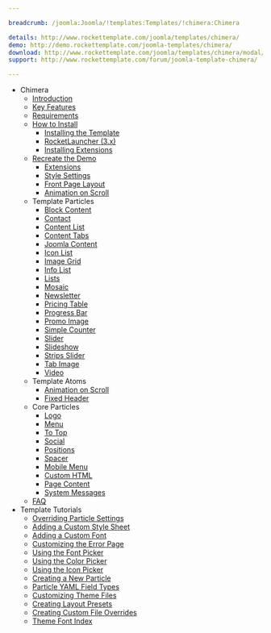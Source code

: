 ```yaml
---

breadcrumb: /joomla:Joomla/!templates:Templates/!chimera:Chimera

details: http://www.rockettemplate.com/joomla/templates/chimera/
demo: http://demo.rockettemplate.com/joomla-templates/chimera/
download: http://www.rockettemplate.com/joomla/templates/chimera/modal/downloads
support: http://www.rockettemplate.com/forum/joomla-template-chimera/

---
```


* Chimera
  + [Introduction]()
  * [Key Features](INDEX.md#key-features)
  * [Requirements](INDEX.md#requirements)
  * [How to Install](../../platform/templates.md#how-to-install)
    * [Installing the Template](http://docs.gantry.org/gantry5/basics/installation#installing-a-gantry-theme)
    * [RocketLauncher (3.x)](../../platform/rocketlauncher_3x.md)
    * [Installing Extensions](../../platform/extensions.md#how-to-install-an-extension)
  * [Recreate the Demo](demo.md)
    * [Extensions](demo.md#recommended-extensions)
    * [Style Settings](demo_settings.md)
    * [Front Page Layout](demo.md#home-page-layout-presets)
    - [Animation on Scroll](aos.md)         
  + Template Particles  
    + [Block Content](particle_block.md)
    + [Contact](particle_contact.md)
    + [Content List](particle_contentlist.md)
    + [Content Tabs](particle_contenttabs.md)
    + [Joomla Content](particle_joomla.md)
    + [Icon List](particle_iconlist.md)
    + [Image Grid](particle_image.md)
    + [Info List](particle_info.md)
    + [Lists](particle_lists.md)
    + [Mosaic](particle_mosaic.md)
    + [Newsletter](particle_newsletter.md)
    + [Pricing Table](particle_pricing.md)
    + [Progress Bar](particle_progressbar.md)
    + [Promo Image](particle_promoimage.md)
    + [Simple Counter](particle_simplecounter.md)
    + [Slider](particle_slider.md)
    + [Slideshow](particle_slideshow.md)
    + [Strips Slider](particle_stripsslider.md)
    + [Tab Image](particle_tabimage.md)
    + [Video](particle_video.md)
  + Template Atoms
    + [Animation on Scroll](atom_aos.md)
    + [Fixed Header](atom_fixedheader.md)
  + Core Particles 
    + [Logo](http://docs.gantry.org/gantry5/particles/logo)
    + [Menu](http://docs.gantry.org/gantry5/particles/menu-control)
    + [To Top](http://docs.gantry.org/gantry5/particles/to-top)
    + [Social](http://docs.gantry.org/gantry5/particles/social)
    + [Positions](http://docs.gantry.org/gantry5/particles/position)
    + [Spacer](http://docs.gantry.org/gantry5/particles/spacer)
    + [Mobile Menu](http://docs.gantry.org/gantry5/particles/mobile-menu)
    + [Custom HTML](http://docs.gantry.org/gantry5/particles/custom-html)
    + [Page Content](http://docs.gantry.org/gantry5/particles/page-content)
    + [System Messages](http://docs.gantry.org/gantry5/particles/system-messages)
  + [FAQ](faq.md)
* Template Tutorials
  * [Overriding Particle Settings](http://docs.gantry.org/gantry5/tutorials/overriding-particle-settings)
  * [Adding a Custom Style Sheet](http://docs.gantry.org/gantry5/tutorials/adding-a-custom-style-sheet)
  * [Adding a Custom Font](http://docs.gantry.org/gantry5/tutorials/fonts)
  * [Customizing the Error Page](http://docs.gantry.org/gantry5/tutorials/customize-the-error-page)
  * [Using the Font Picker](http://docs.gantry.org/gantry5/tutorials/using-the-font-picker)
  * [Using the Color Picker](http://docs.gantry.org/gantry5/tutorials/using-the-color-picker)
  * [Using the Icon Picker](http://docs.gantry.org/gantry5/tutorials/using-the-icon-picker)
  * [Creating a New Particle](http://docs.gantry.org/gantry5/advanced/creating-a-new-particle)
  * [Particle YAML Field Types](http://docs.gantry.org/gantry5/advanced/particle-yaml-field-types)
  * [Customizing Theme Files](http://docs.gantry.org/gantry5/advanced/customizing-theme-files)
  * [Creating Layout Presets](http://docs.gantry.org/gantry5/advanced/creating-layout-presets)
  * [Creating Custom File Overrides](http://docs.gantry.org/gantry5/advanced/file-overrides)
  * [Theme Font Index](../../../technical_tips/general/font_index.md)